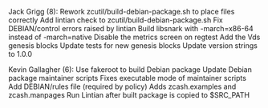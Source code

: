 Jack Grigg (8):
      Rework zcutil/build-debian-package.sh to place files correctly
      Add lintian check to zcutil/build-debian-package.sh
      Fix DEBIAN/control errors raised by lintian
      Build libsnark with -march=x86-64 instead of -march=native
      Disable the metrics screen on regtest
      Add the Vds genesis blocks
      Update tests for new genesis blocks
      Update version strings to 1.0.0

Kevin Gallagher (6):
      Use fakeroot to build Debian package
      Update Debian package maintainer scripts
      Fixes executable mode of maintainer scripts
      Add DEBIAN/rules file (required by policy)
      Adds zcash.examples and zcash.manpages
      Run Lintian after built package is copied to $SRC_PATH

